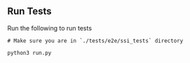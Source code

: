 ## Run Tests

Run the following to run tests
```
# Make sure you are in `./tests/e2e/ssi_tests` directory

python3 run.py
```